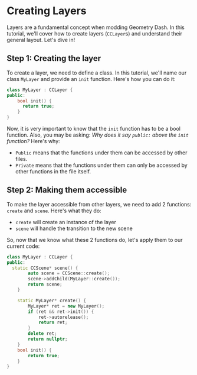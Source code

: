 # Creating Layers

Layers are a fundamental concept when modding Geometry Dash. In this tutorial, we'll cover how to create layers (`CCLayer`s) and understand their general layout. Let's dive in!

## Step 1: Creating the layer

To create a layer, we need to define a class. In this tutorial, we'll name our class `MyLayer` and provide an `init` function. Here's how you can do it:

```cpp
class MyLayer : CCLayer {
public:
    bool init() {
      return true;
    }
}
```

Now, it is very important to know that the `init` function has to be a bool function. Also, you may be asking: *Why does it say `public:` above the `init` function?* Here's why:

- `Public` means that the functions under them can be accessed by other files.
- `Private` means that the functions under them can only be accessed by other functions in the file itself.

## Step 2: Making them accessible

To make the layer accessible from other layers, we need to add 2 functions: `create` and `scene`. Here's what they do:

- `create` will create an instance of the layer
- `scene` will handle the transition to the new scene

So, now that we know what these 2 functions do, let's apply them to our current code:

```cpp
class MyLayer : CCLayer {
public:
  static CCScene* scene() {
        auto scene = CCScene::create();
        scene->addChild(MyLayer::create());
        return scene;
    }

    static MyLayer* create() {
        MyLayer* ret = new MyLayer();
        if (ret && ret->init()) {
            ret->autorelease();
            return ret;
        }
        delete ret;
        return nullptr;
    }
    bool init() {
        return true;
    }
}
```